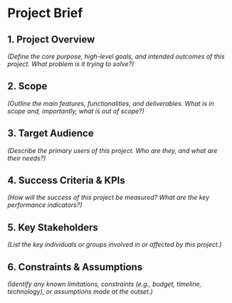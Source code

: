 # Project Brief

## 1. Project Overview
*(Define the core purpose, high-level goals, and intended outcomes of this project. What problem is it trying to solve?)*

## 2. Scope
*(Outline the main features, functionalities, and deliverables. What is in scope and, importantly, what is out of scope?)*

## 3. Target Audience
*(Describe the primary users of this project. Who are they, and what are their needs?)*

## 4. Success Criteria & KPIs
*(How will the success of this project be measured? What are the key performance indicators?)*

## 5. Key Stakeholders
*(List the key individuals or groups involved in or affected by this project.)*

## 6. Constraints & Assumptions
*(Identify any known limitations, constraints (e.g., budget, timeline, technology), or assumptions made at the outset.)*
